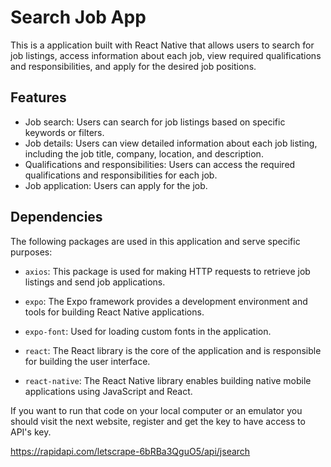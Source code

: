 # Search Job App

This is a application built with React Native that allows users to search for job listings, access information about each job, view required qualifications and responsibilities, and apply for the desired job positions.

## Features

- Job search: Users can search for job listings based on specific keywords or filters.
- Job details: Users can view detailed information about each job listing, including the job title, company, location, and description.
- Qualifications and responsibilities: Users can access the required qualifications and responsibilities for each job.
- Job application: Users can apply for the job.

## Dependencies

The following packages are used in this application and serve specific purposes:

- `axios`: This package is used for making HTTP requests to retrieve job listings and send job applications.
- `expo`: The Expo framework provides a development environment and tools for building React Native applications.
- `expo-font`: Used for loading custom fonts in the application.

- `react`: The React library is the core of the application and is responsible for building the user interface.
- `react-native`: The React Native library enables building native mobile applications using JavaScript and React.

If you want to run that code on your local computer or an emulator you should visit the next website, register and get the key to have access to API's key.

https://rapidapi.com/letscrape-6bRBa3QguO5/api/jsearch
